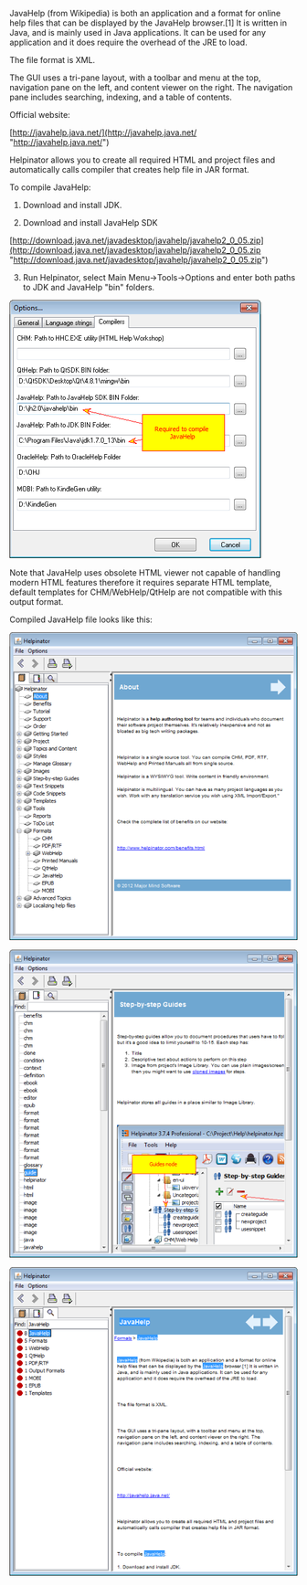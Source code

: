 JavaHelp (from Wikipedia) is both an application and a format for online help files that can be displayed by the JavaHelp browser.[1] It is written in Java, and is mainly used in Java applications. It can be used for any application and it does require the overhead of the JRE to load.




The file format is XML.




The GUI uses a tri-pane layout, with a toolbar and menu at the top, navigation pane on the left, and content viewer on the right. The navigation pane includes searching, indexing, and a table of contents.




Official website:




[http://javahelp.java.net/](http://javahelp.java.net/ "http://javahelp.java.net/")




Helpinator allows you to create all required HTML and project files and automatically calls compiler that creates help file in JAR format.




To compile JavaHelp:


1. Download and install JDK.


2. Download and install JavaHelp SDK




[http://download.java.net/javadesktop/javahelp/javahelp2_0_05.zip](http://download.java.net/javadesktop/javahelp/javahelp2_0_05.zip "http://download.java.net/javadesktop/javahelp/javahelp2_0_05.zip")




3. Run Helpinator, select Main Menu->Tools->Options and enter both paths to JDK and JavaHelp "bin" folders.




![](images/enoptionsjavahelpcompiler.png "")




Note that JavaHelp uses obsolete HTML viewer not capable of handling modern HTML features therefore it requires separate HTML template, default templates for CHM/WebHelp/QtHelp are not compatible with this output format.




Compiled JavaHelp file looks like this:




![](images/en-javahelp.png "")




![](images/en-javahelp1.png "")




![](images/en-javahelp2.png "")

